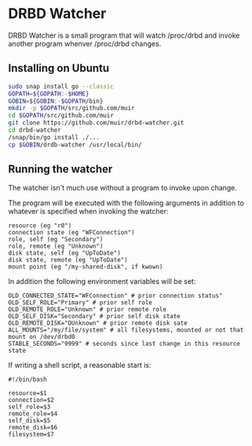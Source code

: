 
# DRBD Watcher

DRBD Watcher is a small program that will watch /proc/drbd and invoke
another program whenver /proc/drbd changes.

## Installing on Ubuntu

```bash
sudo snap install go --classic
GOPATH=${GOPATH:-$HOME}
GOBIN=${GOBIN:-$GOPATH/bin}
mkdir -p $GOPATH/src/github.com/muir
cd $GOPATH/src/github.com/muir
git clone https://github.com/muir/drbd-watcher.git
cd drbd-watcher
/snap/bin/go install ./...
cp $GOBIN/drdb-watcher /usr/local/bin/
```

## Running the watcher

The watcher isn't much use without a program to invoke upon change.

The program will be executed with the following arguments in addition to whatever
is specified when invoking the watcher:

	resource (eg "r0")
	connection state (eg "WFConnection")
	role, self (eg "Secondary")
	role, remote (eg "Unknown")
	disk state, self (eg "UpToDate")
	disk state, remote (eg "UpToDate")
	mount point (eg "/my-shared-disk", if kwown)

In addition the following environment variables will be set:

	OLD_CONNECTED_STATE="WFConnection" # prior connection status"
	OLD_SELF_ROLE="Primary" # prior self role
	OLD_REMOTE_ROLE="Unknown" # prior remote role
	OLD_SELF_DISK="Secondary" # prior self disk state
	OLD_REMOTE_DISK="DUnknown" # prior remote disk sate
	ALL_MOUNTS="/my/file/system" # all filesystems, mounted or not that mount on /dev/drbd0
	STABLE_SECONDS="9999" # seconds since last change in this resource state

If writing a shell script, a reasonable start is:

	#!/bin/bash

	resource=$1
	connection=$2
	self_role=$3
	remote_role=$4
	self_disk=$5
	remote_disk=$6
	filesystem=$7

